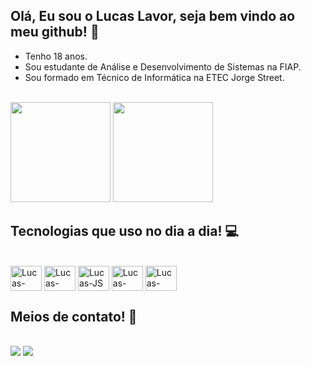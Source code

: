 ## Olá, Eu sou o Lucas Lavor, seja bem vindo ao meu github! 👋

- Tenho 18 anos. <br>
- Sou estudante de Análise e Desenvolvimento de Sistemas na FIAP. <br>
- Sou formado em Técnico de Informática na ETEC Jorge Street. <br>
<br>
<div>
    <a href="https://github.com/lucaslvor22"></a>
    <img height="160em"
        src="https://github-readme-stats.vercel.app/api?username=lucaslavor22&show_icons=true&theme=tokyonight&include_all_commits=true&count_private=true" />
    <img height="160em"
        src="https://github-readme-stats.vercel.app/api/top-langs/?username=lucaslavor22&layout=compact&langs_count=16&theme=tokyonight" />

        
## Tecnologias que uso no dia a dia! 💻
 
</div>
<div style="display: inline_block"><br>
    <img align="center" alt="Lucas-HTML" height="40" width="50"
        src="https://cdn.jsdelivr.net/gh/devicons/devicon/icons/html5/html5-original.svg" />
    <img align="center" alt="Lucas-CSS" height="40" width="50"
        src="https://cdn.jsdelivr.net/gh/devicons/devicon/icons/css3/css3-original.svg" />
    <img align="center" alt="Lucas-JS" height="40" width="50"
        src="https://cdn.jsdelivr.net/gh/devicons/devicon/icons/javascript/javascript-original.svg" />
    <img align="center" alt="Lucas-PYTHON" height="40" width="50"
        src="https://cdn.jsdelivr.net/gh/devicons/devicon/icons/python/python-original.svg" />
    <img align="center" alt="Lucas-JAVA" height="40" width="50"
        src="https://cdn.jsdelivr.net/gh/devicons/devicon/icons/java/java-original.svg" />
    

## Meios de contato! 📱
<div style="display: inline_block"><br>
    <a href="https://www.linkedin.com/in/lucas-de-lavor-andrade-49a757240/" target="_blank"><img src="https://img.shields.io/badge/LinkedIn-0077B5?style=for-the-badge&logo=linkedin&logoColor=white" target="_blank"></a>
    <a href="mailto:lucasdelavor2205@gmail.com" target="_blank"><img src="https://img.shields.io/badge/Gmail-D14836?style=for-the-badge&logo=gmail&logoColor=white" target="_blank"></a>

</div>
